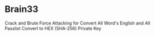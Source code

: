 # Brain33
Crack and Brute Force Attacking for Convert All Word's English and All Passlist Convert to HEX (SHA-256) Private Key
